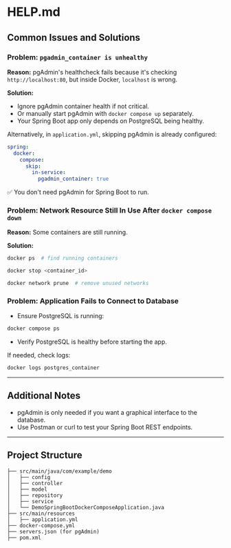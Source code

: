 # HELP.md

## Common Issues and Solutions

### Problem: `pgadmin_container is unhealthy`
**Reason:** pgAdmin's healthcheck fails because it's checking `http://localhost:80`, but inside Docker, `localhost` is wrong.

**Solution:**
- Ignore pgAdmin container health if not critical.
- Or manually start pgAdmin with `docker compose up` separately.
- Your Spring Boot app only depends on PostgreSQL being healthy.

Alternatively, in `application.yml`, skipping pgAdmin is already configured:
```yaml
spring:
  docker:
    compose:
      skip:
        in-service:
          pgadmin_container: true
```

✅ You don't need pgAdmin for Spring Boot to run.

### Problem: Network Resource Still In Use After `docker compose down`
**Reason:** Some containers are still running.

**Solution:**
```bash
docker ps  # find running containers

docker stop <container_id>

docker network prune  # remove unused networks
```

### Problem: Application Fails to Connect to Database

- Ensure PostgreSQL is running:
```bash
docker compose ps
```
- Verify PostgreSQL is healthy before starting the app.

If needed, check logs:
```bash
docker logs postgres_container
```

---

## Additional Notes

- pgAdmin is only needed if you want a graphical interface to the database.
- Use Postman or curl to test your Spring Boot REST endpoints.

---

## Project Structure
```
├── src/main/java/com/example/demo
│   ├── config
│   ├── controller
│   ├── model
│   ├── repository
│   ├── service
│   └── DemoSpringBootDockerComposeApplication.java
├── src/main/resources
│   ├── application.yml
├── docker-compose.yml
├── servers.json (for pgAdmin)
├── pom.xml
```

